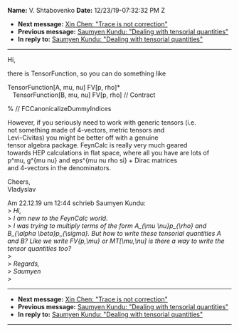 **Name:** V. Shtabovenko
**Date:** 12/23/19-07:32:32 PM Z

  - **Next message:** [Xin Chen: "Trace is not correction"](1556.html)
  - **Previous message:** [Saumyen Kundu: "Dealing with tensorial
    quantities"](1554.html)
  - **In reply to:** [Saumyen Kundu: "Dealing with tensorial
    quantities"](1554.html)

-----

Hi,  

there is TensorFunction, so you can do something like  

TensorFunction[A, mu, nu] FV[p, rho]\*  
   TensorFunction[B, mu, nu] FV[p, rho] // Contract  

% // FCCanonicalizeDummyIndices  

However, if you seriously need to work with generic tensors (i.e.  
not something made of 4-vectors, metric tensors and  
Levi-Civitas) you might be better off with a genuine  
tensor algebra package. FeynCalc is really very much geared  
towards HEP calculations in flat space, where all you have are lots of  
p^mu, g^{mu nu} and eps^{mu nu rho si} + Dirac matrices  
and 4-vectors in the denominators.  

Cheers,  
Vladyslav  

Am 22.12.19 um 12:44 schrieb Saumyen Kundu:  
*\> Hi,*  
*\> I am new to the FeynCalc world.*  
*\> I was trying to multiply terms of the form A\_(\\mu \\nu}p\_{\\rho}
and B\_{\\alpha \\beta}p\_{\\sigma}. But how to write these tensorial
quantities A and B? Like we write FV{p,\\mu} or MT[\\mu,\\nu] is
there a way to write the tensor quantities too?*  
*\>*  
*\> Regards,*  
*\> Saumyen*  
*\>*  

-----

  - **Next message:** [Xin Chen: "Trace is not correction"](1556.html)
  - **Previous message:** [Saumyen Kundu: "Dealing with tensorial
    quantities"](1554.html)
  - **In reply to:** [Saumyen Kundu: "Dealing with tensorial
    quantities"](1554.html)

-----

